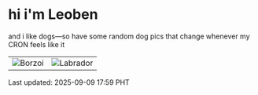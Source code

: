 # hi i'm Leoben

and i like dogs—so have some random dog pics that change whenever my CRON feels like it

|  |  |
|--------|----------|
| ![Borzoi](https://random-dog-vercel.vercel.app/api/random-borzoi?v=1757411961) | ![Labrador](https://random-dog-vercel.vercel.app/api/random-labrador?v=1757411961) |

Last updated: 2025-09-09 17:59 PHT

